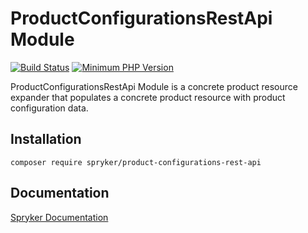 # ProductConfigurationsRestApi Module
[![Build Status](https://travis-ci.org/spryker/product-configurations-rest-api.svg)](https://travis-ci.org/spryker/product-configurations-rest-api)
[![Minimum PHP Version](https://img.shields.io/badge/php-%3E%3D%207.2-8892BF.svg)](https://php.net/)

ProductConfigurationsRestApi Module is a concrete product resource expander that populates a concrete product resource with product configuration data.

## Installation

```
composer require spryker/product-configurations-rest-api
```

## Documentation

[Spryker Documentation](https://academy.spryker.com/developing_with_spryker/module_guide/modules.html)
